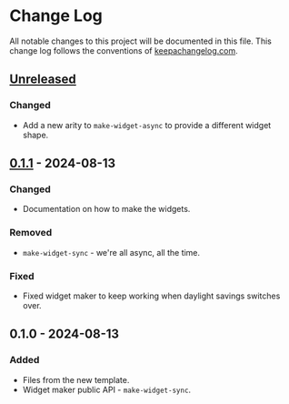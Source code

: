 # Change Log
All notable changes to this project will be documented in this file. This change log follows the conventions of [keepachangelog.com](http://keepachangelog.com/).

## [Unreleased]
### Changed
- Add a new arity to `make-widget-async` to provide a different widget shape.

## [0.1.1] - 2024-08-13
### Changed
- Documentation on how to make the widgets.

### Removed
- `make-widget-sync` - we're all async, all the time.

### Fixed
- Fixed widget maker to keep working when daylight savings switches over.

## 0.1.0 - 2024-08-13
### Added
- Files from the new template.
- Widget maker public API - `make-widget-sync`.

[Unreleased]: https://github.com/your-name/makesite/compare/0.1.1...HEAD
[0.1.1]: https://github.com/your-name/makesite/compare/0.1.0...0.1.1
